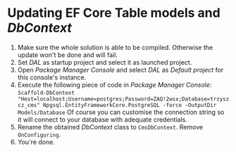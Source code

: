 # Updating EF Core Table models and *DbContext*
1. Make sure the whole solution is able to be compiled. Otherwise the update won't be done and will fail.
2. Set *DAL* as startup project and select it as launched project.
3. Open *Package Manager Console* and select *DAL* as *Default project* for this console's instance.
4. Execute the following piece of code in *Package Manager Console*: ```Scaffold-DbContext "Host=localhost;Username=postgres;Password=ZAQ!2wsx;Database=trzyszcz_cms" Npgsql.EntityFrameworkCore.PostgreSQL -force -OutputDir Models/Database``` Of course you can customise the connection string so it will connect to your database with adequate credentials.
5. Rename the obtained *DbContext* class to ```CmsDbContext```. Remove ```OnConfiguring```.
6. You're done.

